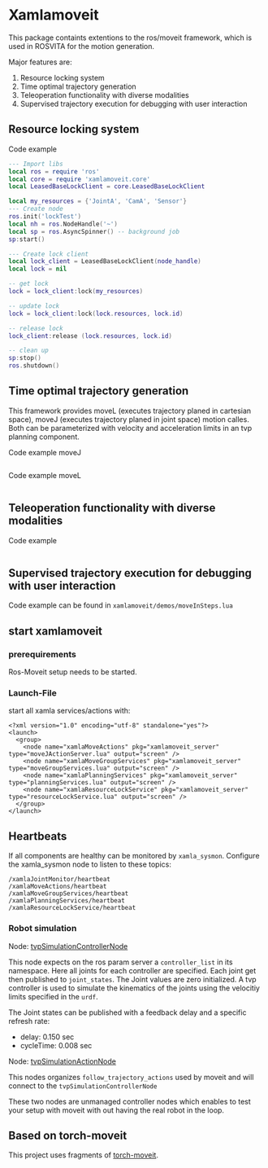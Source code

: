 # Xamlamoveit

This package containts extentions to the ros/moveit framework, which is used in ROSVITA for the motion generation.

Major features are:

1. Resource locking system
2. Time optimal trajectory generation
3. Teleoperation functionality with diverse modalities
4. Supervised trajectory execution for debugging with user interaction

## Resource locking system

Code example
```lua
--- Import libs
local ros = require 'ros'
local core = require 'xamlamoveit.core'
local LeasedBaseLockClient = core.LeasedBaseLockClient

local my_resources = {'JointA', 'CamA', 'Sensor'}
--- Create node
ros.init('lockTest')
local nh = ros.NodeHandle('~')
local sp = ros.AsyncSpinner() -- background job
sp:start()

--- Create lock client
local lock_client = LeasedBaseLockClient(node_handle)
local lock = nil

-- get lock
lock = lock_client:lock(my_resources)

-- update lock
lock = lock_client:lock(lock.resources, lock.id)

-- release lock
lock_client:release (lock.resources, lock.id)

-- clean up
sp:stop()
ros.shutdown()

```

## Time optimal trajectory generation

This framework provides moveL (executes trajectory planed in cartesian space), moveJ (executes trajectory planed in joint space) motion calles. Both can be parameterized with velocity and acceleration limits in an tvp planning component.

Code example moveJ
```lua
```

Code example moveL
```lua
```

## Teleoperation functionality with diverse modalities

Code example
```lua
```

## Supervised trajectory execution for debugging with user interaction

Code example can be found in `xamlamoveit/demos/moveInSteps.lua`

## start xamlamoveit

### prerequirements

Ros-Moveit setup needs to be started.

### Launch-File

start all xamla services/actions with:

```
<?xml version="1.0" encoding="utf-8" standalone="yes"?>
<launch>
  <group>
    <node name="xamlaMoveActions" pkg="xamlamoveit_server" type="moveJActionServer.lua" output="screen" />
    <node name="xamlaMoveGroupServices" pkg="xamlamoveit_server" type="moveGroupServices.lua" output="screen" />
    <node name="xamlaPlanningServices" pkg="xamlamoveit_server" type="planningServices.lua" output="screen" />
    <node name="xamlaResourceLockService" pkg="xamlamoveit_server" type="resourceLockService.lua" output="screen" />
  </group>
</launch>
```

## Heartbeats

If all components are healthy can be monitored by `xamla_sysmon`.
Configure the xamla_sysmon node to listen to these topics:

```
/xamlaJointMonitor/heartbeat
/xamlaMoveActions/heartbeat
/xamlaMoveGroupServices/heartbeat
/xamlaPlanningServices/heartbeat
/xamlaResourceLockService/heartbeat
```

### Robot simulation

Node: [tvpSimulationControllerNode](https://github.com/Xamla/Rosvita.Control/blob/master/lua/xamlamoveit/actionNodes/tvpSimulationControllerNode.lua)

This node expects on the ros param server a `controller_list` in its namespace.
 Here all joints for each controller are specified. Each joint get then published to `joint_states`. The Joint values are zero initialized. A tvp controller is used to simulate the kinematics of the joints using the velocitiy limits specified in the `urdf`.

The Joint states can be published with a feedback delay and a specific refresh rate:

- delay: 0.150 sec
- cycleTime: 0.008 sec

Node: [tvpSimulationActionNode](https://github.com/Xamla/Rosvita.Control/blob/master/lua/xamlamoveit/actionNodes/tvpSimulationActionNode.lua)

This nodes organizes `follow_trajectory_actions` used by moveit and will connect to the `tvpSimulationControllerNode`

These two nodes are unmanaged controller nodes which enables to test your setup with moveit with out having the real robot in the loop.

## Based on torch-moveit

This project uses fragments of [torch-moveit](https://github.com/xamla/torch-moveit).
